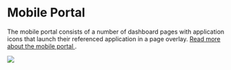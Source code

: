 
<td id="wikicontent" class="psdescription">
  <h1>
    <a name="Mobile_Portal">
    </a>
    Mobile Portal
    <a href="#Mobile_Portal" class="section_anchor">
    </a>
  </h1>
  <p>
    The mobile portal consists of a number of dashboard pages with application icons that launch their referenced application in a page overlay. 
    <a href="/p/oppna-program-mobile/wiki/MobileOverview">
      Read more about the mobile portal
    </a>
    . 
  </p>
  <p>
    <img src="https://github.com/Vastra-Gotalandsregionen/oppna-program-mobile/wiki/images/mobile-dashboard.jpg"/>
  </p>
</td>
